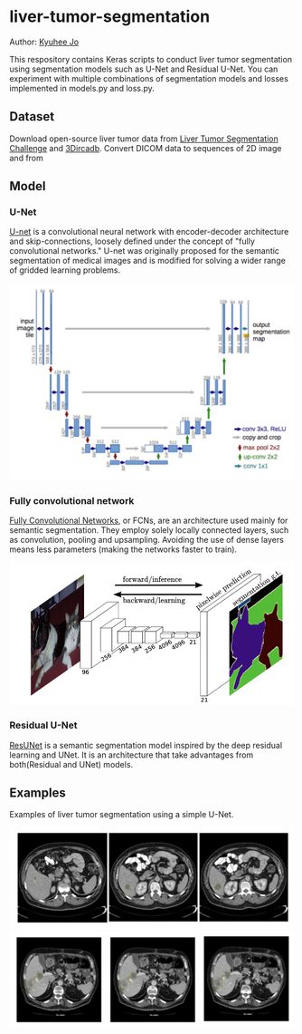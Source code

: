 # liver-tumor-segmentation
Author: [Kyuhee Jo](kjo3@jhu.edu)

This respository contains Keras scripts to conduct liver tumor segmentation using segmentation models such as U-Net and Residual U-Net.
You can experiment with multiple combinations of segmentation models and losses implemented in models.py and loss.py. 

## Dataset

Download open-source liver tumor data from [Liver Tumor Segmentation Challenge](https://competitions.codalab.org/competitions/17094) and [3Dircadb](https://www.ircad.fr/research/3dircadb/). Convert DICOM data to sequences of 2D image and from 

## Model


### U-Net

[U-net](https://lmb.informatik.uni-freiburg.de/people/ronneber/u-net/) is a convolutional neural network with encoder-decoder architecture and skip-connections, loosely defined under the concept of "fully convolutional networks." U-net was originally proposed for the semantic segmentation of medical images and is modified for solving a wider range of gridded learning problems.

![unet](info/unet.png)


### Fully convolutional network 

[Fully Convolutional Networks](https://arxiv.org/abs/1411.4038), or FCNs, are an architecture used mainly for semantic segmentation. They employ solely locally connected layers, such as convolution, pooling and upsampling. Avoiding the use of dense layers means less parameters (making the networks faster to train).

![fcn](info/fcn.png)

### Residual U-Net


[ResUNet](https://arxiv.org/pdf/1711.10684.pdf) is a semantic segmentation model inspired by the deep residual learning and UNet. It is an architecture that take advantages from both(Residual and UNet) models.


## Examples

Examples of liver tumor segmentation using a simple U-Net.

![example](info/example1.png)
![example](info/example2.png)

